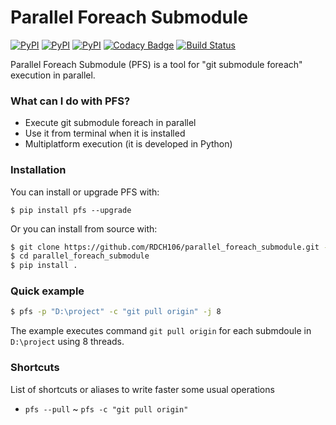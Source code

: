 # Parallel Foreach Submodule

[![PyPI](https://img.shields.io/pypi/v/pfs.svg)](https://pypi.python.org/pypi/pfs)
[![PyPI](https://img.shields.io/pypi/pyversions/pfs.svg)](https://pypi.python.org/pypi/pfs)
[![PyPI](https://img.shields.io/pypi/l/pfs.svg)](https://github.com/RDCH106/parallel_foreach_submodule/blob/master/LICENSE)
[![Codacy Badge](https://api.codacy.com/project/badge/Grade/9000e198e34c4f93a8320942e5b8524e)](https://www.codacy.com/app/RDCH106/parallel_foreach_submodule?utm_source=github.com&amp;utm_medium=referral&amp;utm_content=RDCH106/parallel_foreach_submodule&amp;utm_campaign=Badge_Grade)
[![Build Status](https://travis-ci.org/RDCH106/parallel_foreach_submodule.svg?branch=master)](https://travis-ci.org/RDCH106/parallel_foreach_submodule)

Parallel Foreach Submodule (PFS) is a tool for "git submodule foreach" execution in parallel.


### What can I do with PFS?

* Execute git submodule foreach in parallel
* Use it from terminal when it is installed
* Multiplatform execution (it is developed in Python)


### Installation

You can install or upgrade PFS with:

`$ pip install pfs --upgrade`

Or you can install from source with:

```bash
$ git clone https://github.com/RDCH106/parallel_foreach_submodule.git --recursive
$ cd parallel_foreach_submodule
$ pip install .
```


### Quick example

```bash
$ pfs -p "D:\project" -c "git pull origin" -j 8
```

The example executes command `git pull origin` for each submdoule in `D:\project` using 8 threads.


### Shortcuts

List of shortcuts or aliases to write faster some usual operations

* `pfs --pull` ~ `pfs -c "git pull origin"`
